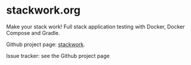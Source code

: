 # stackwork.org

Make your stack work!
Full stack application testing with Docker, Docker Compose and Gradle.

Github project page: [stackwork](http://github.com/Krijger/docker-gradle).

Issue tracker: see the Github project page
